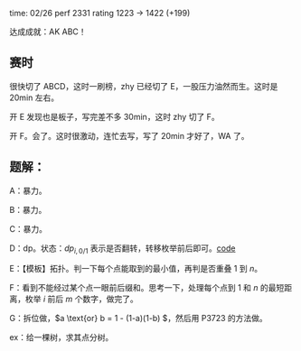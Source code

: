 time: 02/26  perf 2331  rating 1223 → 1422 (+199)

达成成就：AK ABC！

## 赛时

很快切了 ABCD，这时一刷榜，zhy 已经切了 E，一股压力油然而生。这时是 20min 左右。

开 E 发现也是板子，写完差不多 30min，这时 zhy 切了 F。

开 F。会了。这时很激动，连忙去写，写了 20min 才好了，WA 了。

## 题解：

A：暴力。

B：暴力。

C：暴力。

D：dp。状态：$dp_{i, 0/1}$ 表示是否翻转，转移枚举前后即可。[code](https://atcoder.jp/contests/abc291/submissions/39242845)

E：【模板】拓扑。判一下每个点能取到的最小值，再判是否重叠 $1$ 到 $n$。

F：看到不能经过某个点一眼前后缀和。思考一下，处理每个点到 $1$ 和 $n$ 的最短距离，枚举 $i$ 前后 $m$ 个数字，做完了。

G：拆位做，$a \text{or} b = 1 - (1-a)(1-b) $，然后用 P3723 的方法做。

ex：给一棵树，求其点分树。
